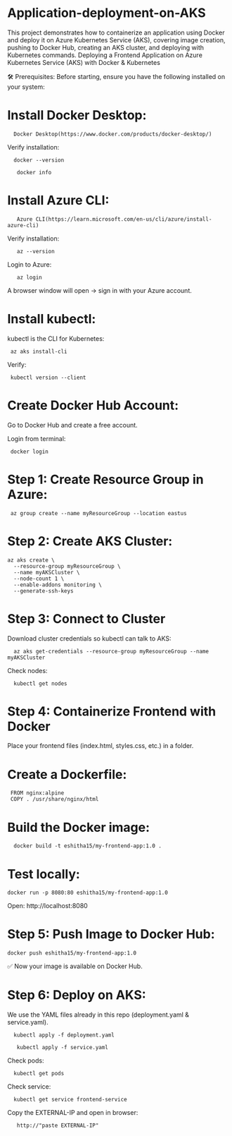# Application-deployment-on-AKS
This project demonstrates how to containerize an application using Docker and deploy it on Azure Kubernetes Service (AKS), covering image creation, pushing to Docker Hub, creating an AKS cluster, and deploying with Kubernetes commands.
Deploying a Frontend Application on Azure Kubernetes Service (AKS) with Docker & Kubernetes

🛠️ Prerequisites:
Before starting, ensure you have the following installed on your system:

# Install Docker Desktop:

      Docker Desktop(https://www.docker.com/products/docker-desktop/)
Verify installation:
      
      docker --version
      
       docker info

# Install Azure CLI:
       
       Azure CLI(https://learn.microsoft.com/en-us/cli/azure/install-azure-cli)
Verify installation:
       
       az --version
       
Login to Azure:
       
       az login

A browser window will open → sign in with your Azure account.

# Install kubectl:
kubectl is the CLI for Kubernetes:
                  
     az aks install-cli

Verify:
    
     kubectl version --client

# Create Docker Hub Account:
Go to Docker Hub and create a free account.

Login from terminal:
            
     docker login

# Step 1: Create Resource Group in Azure:
               
     az group create --name myResourceGroup --location eastus

# Step 2: Create AKS Cluster:

    az aks create \
      --resource-group myResourceGroup \
      --name myAKSCluster \
      --node-count 1 \
      --enable-addons monitoring \
      --generate-ssh-keys

# Step 3: Connect to Cluster

Download cluster credentials so kubectl can talk to AKS:
               
      az aks get-credentials --resource-group myResourceGroup --name myAKSCluster

Check nodes:
  
      kubectl get nodes

# Step 4: Containerize Frontend with Docker
   Place your frontend files (index.html, styles.css, etc.) in a folder.

# Create a Dockerfile:

     FROM nginx:alpine
     COPY . /usr/share/nginx/html

# Build the Docker image:

      docker build -t eshitha15/my-frontend-app:1.0 .

# Test locally:
 
    docker run -p 8080:80 eshitha15/my-frontend-app:1.0


Open: http://localhost:8080

# Step 5: Push Image to Docker Hub:
    
    docker push eshitha15/my-frontend-app:1.0

✅ Now your image is available on Docker Hub.

# Step 6: Deploy on AKS:
We use the YAML files already in this repo (deployment.yaml & service.yaml).

      kubectl apply -f deployment.yaml
       
       kubectl apply -f service.yaml


Check pods:
      
      kubectl get pods

Check service:
     
      kubectl get service frontend-service


Copy the EXTERNAL-IP and open in browser:

       http://"paste EXTERNAL-IP"
